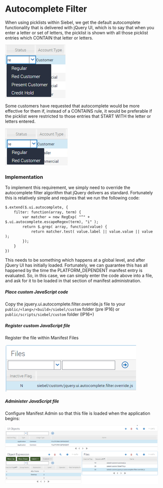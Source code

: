 # Autocomplete Filter
When using picklists within Siebel, we get the default autocomplete functionality that is delivered with jQuery UI, which is to say that when you enter a letter or set of letters, the picklist is shown with all those picklist entries which CONTAIN that letter or letters.

![](docimages/picklist_default_autocomplete.png)

Some customers have requested that autocomplete would be more effective for them if, instead of a CONTAINS rule, it would be preferable if the picklist were restricted to those entries that START WITH the letter or letters entered.

![](docimages/picklist_custom_autocomplete.png)

### Implementation

To implement this requirement, we simply need to override the autocomplete filter algorithm that jQuery delivers as standard. Fortunately this is relatively simple and requires that we run the following code:

```
$.extend($.ui.autocomplete, {
    filter: function(array, term) {
        var matcher = new RegExp( "^" + $.ui.autocomplete.escapeRegex(term), "i" );
        return $.grep( array, function(value) {
            return matcher.test( value.label || value.value || value );
        });
    }
})
```

This needs to be something which happens at a global level, and after jQuery UI has initially loaded. Fortunately, we can guarantee this has all happened by the time the PLATFORM_DEPENDENT manifest entry is evaluated. So, in this case, we can simply enter the code above into a file, and ask for it to be loaded in that section of manifest administration.

##### Place custom JavaScript code

Copy the jquery.ui.autocomplete.filter.override.js file to your `public/<lang>/<build>/siebel/custom` folder (pre IP16) or `public/scripts/siebel/custom` folder (IP16+)

##### Register custom JavaScript file

Register the file within Manifest Files

![](docimages/manifestfiles.png)

##### Administer JavaScript file

Configure Manifest Admin so that this file is loaded when the application begins:

![](docimages/manifestadmin.png)
